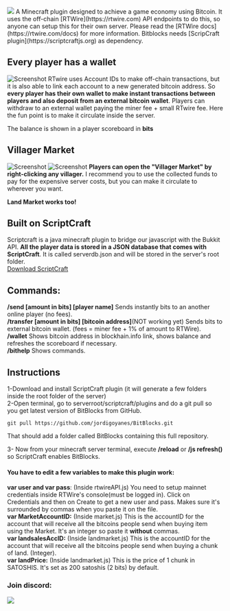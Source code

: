 <img src="https://i.imgur.com/lYWW0YY.png" border="0">  
A Minecraft plugin designed to achieve a game economy using Bitcoin. It uses the off-chain [RTWire](https://rtwire.com) API endpoints to do this, so anyone can setup this for their own server.  Please read the [RTWire docs](https://rtwire.com/docs) for more information.  
Bitblocks needs [ScripCraft plugin](https://scriptcraftjs.org) as dependency.

## Every player has a wallet
![Screenshot](http://i.imgur.com/Tss5tWT.png)
RTwire uses Account IDs to make off-chain transactions, but it is also able to link each account to a new generated bitcoin address. So **every player has their own wallet to make instant transactions between players and also deposit from an external bitcoin wallet**. Players can withdraw to an external wallet paying the miner fee + small RTwire fee. Here the fun point is to make it circulate inside the server.  
 
The balance is shown in a player scoreboard in **bits**  

## Villager Market
![Screenshot](http://i.imgur.com/8aJOBxV.png)
![Screenshot](http://i.imgur.com/7DA1QIH.png)
**Players can open the "Villager Market" by right-clicking any villager.**
I recommend you to use the collected funds to pay for the expensive server costs, but you can make it circulate to wherever you want.

**Land Market works too!**

## Built on ScriptCraft
Scriptcraft is a java minecraft plugin to bridge our javascript with the Bukkit API. **All the player data is stored in a JSON database that comes with ScriptCraft**.  It is called serverdb.json and will be stored in the server's root folder.   
[Download ScriptCraft](https://scriptcraftjs.org)  
## Commands:
**/send [amount in bits] [player  name]** Sends instantly bits to an another online player (no fees).  
**/transfer [amount in bits] [bitcoin address]**(NOT working yet) Sends bits to external bitcoin wallet.
(fees = miner fee + 1% of amount to RTWire).  
**/wallet** Shows bitcoin address in blockhain.info link, shows balance and refreshes the scoreboard if necessary.  
**/bithelp** Shows commands.
## Instructions
1-Download and install ScriptCraft plugin (it will generate a few folders inside the root folder of the server)  
2-Open terminal, go to serverroot/scriptcraft/plugins and do a git pull so you get latest version of BitBlocks from GitHub.
```
git pull https://github.com/jordigoyanes/BitBlocks.git
```
That should add a folder called BitBlocks containing this full repository.

3- Now from your minecraft server terminal, execute **/reload** or **/js refresh()** so ScriptCraft enables BitBlocks.  
#### You have to edit a few variables to make this plugin work: 
**var user and var pass**: (Inside rtwireAPI.js) You need to setup mainnet credentials inside RTWire's console(must be logged in). Click on Credentials and then on Create to get a new user and pass. Makes sure it's surrounded by commas when you paste it on the file.  
**var MarketAccountID:**   (Inside market.js) This is the accountID for the account that will receive all the bitcoins people send when buying item using the Market. It's an integer so paste it **without** commas.  
**var landsalesAccID:**  (Inside landmarket.js) This is the accountID for the account that will receive all the bitcoins people send when buying a chunk of land. (Integer).  
**var landPrice:**  (Inside landmarket.js) This is the price of 1 chunk in SATOSHIS. It's set as 200 satoshis (2 bits) by default.  
### Join discord:
[<img src="http://torturedguild.org/wp-content/uploads/2016/08/discord.png">](https://discord.gg/hchFcqS)
